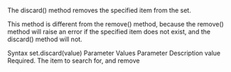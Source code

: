 The discard() method removes the specified item from the set.

This method is different from the remove() method, because the remove() method will raise an error if the specified item does not exist, and the discard() method will not.

Syntax
set.discard(value)
Parameter Values
Parameter	Description
value	Required. The item to search for, and remove
